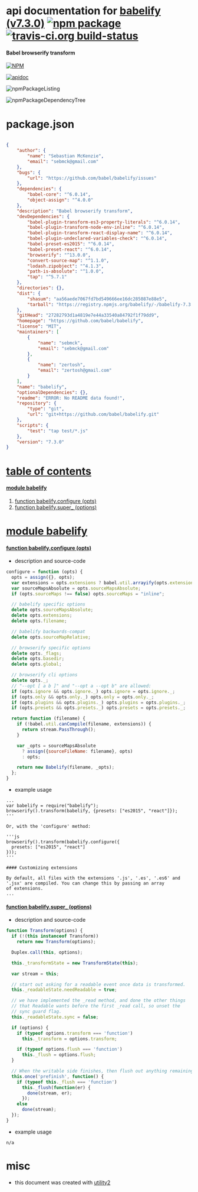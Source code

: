 # api documentation for  [babelify (v7.3.0)](https://github.com/babel/babelify)  [![npm package](https://img.shields.io/npm/v/npmdoc-babelify.svg?style=flat-square)](https://www.npmjs.org/package/npmdoc-babelify) [![travis-ci.org build-status](https://api.travis-ci.org/npmdoc/node-npmdoc-babelify.svg)](https://travis-ci.org/npmdoc/node-npmdoc-babelify)
#### Babel browserify transform

[![NPM](https://nodei.co/npm/babelify.png?downloads=true)](https://www.npmjs.com/package/babelify)

[![apidoc](https://npmdoc.github.io/node-npmdoc-babelify/build/screenCapture.buildNpmdoc.browser.%2Fhome%2Ftravis%2Fbuild%2Fnpmdoc%2Fnode-npmdoc-babelify%2Ftmp%2Fbuild%2Fapidoc.html.png)](https://npmdoc.github.io/node-npmdoc-babelify/build/apidoc.html)

![npmPackageListing](https://npmdoc.github.io/node-npmdoc-babelify/build/screenCapture.npmPackageListing.svg)

![npmPackageDependencyTree](https://npmdoc.github.io/node-npmdoc-babelify/build/screenCapture.npmPackageDependencyTree.svg)



# package.json

```json

{
    "author": {
        "name": "Sebastian McKenzie",
        "email": "sebmck@gmail.com"
    },
    "bugs": {
        "url": "https://github.com/babel/babelify/issues"
    },
    "dependencies": {
        "babel-core": "^6.0.14",
        "object-assign": "^4.0.0"
    },
    "description": "Babel browserify transform",
    "devDependencies": {
        "babel-plugin-transform-es3-property-literals": "^6.0.14",
        "babel-plugin-transform-node-env-inline": "^6.0.14",
        "babel-plugin-transform-react-display-name": "^6.0.14",
        "babel-plugin-undeclared-variables-check": "^6.0.14",
        "babel-preset-es2015": "^6.0.14",
        "babel-preset-react": "^6.0.14",
        "browserify": "^13.0.0",
        "convert-source-map": "^1.1.0",
        "lodash.zipobject": "^4.1.3",
        "path-is-absolute": "^1.0.0",
        "tap": "^5.7.1"
    },
    "directories": {},
    "dist": {
        "shasum": "aa56aede7067fd7bd549666ee16dc285087e88e5",
        "tarball": "https://registry.npmjs.org/babelify/-/babelify-7.3.0.tgz"
    },
    "gitHead": "27282793d1a4819e7e44a33540a84792f1f79dd9",
    "homepage": "https://github.com/babel/babelify",
    "license": "MIT",
    "maintainers": [
        {
            "name": "sebmck",
            "email": "sebmck@gmail.com"
        },
        {
            "name": "zertosh",
            "email": "zertosh@gmail.com"
        }
    ],
    "name": "babelify",
    "optionalDependencies": {},
    "readme": "ERROR: No README data found!",
    "repository": {
        "type": "git",
        "url": "git+https://github.com/babel/babelify.git"
    },
    "scripts": {
        "test": "tap test/*.js"
    },
    "version": "7.3.0"
}
```



# <a name="apidoc.tableOfContents"></a>[table of contents](#apidoc.tableOfContents)

#### [module babelify](#apidoc.module.babelify)
1.  [function <span class="apidocSignatureSpan">babelify.</span>configure (opts)](#apidoc.element.babelify.configure)
1.  [function <span class="apidocSignatureSpan">babelify.</span>super_ (options)](#apidoc.element.babelify.super_)



# <a name="apidoc.module.babelify"></a>[module babelify](#apidoc.module.babelify)

#### <a name="apidoc.element.babelify.configure"></a>[function <span class="apidocSignatureSpan">babelify.</span>configure (opts)](#apidoc.element.babelify.configure)
- description and source-code
```javascript
configure = function (opts) {
  opts = assign({}, opts);
  var extensions = opts.extensions ? babel.util.arrayify(opts.extensions) : null;
  var sourceMapsAbsolute = opts.sourceMapsAbsolute;
  if (opts.sourceMaps !== false) opts.sourceMaps = "inline";

  // babelify specific options
  delete opts.sourceMapsAbsolute;
  delete opts.extensions;
  delete opts.filename;

  // babelify backwards-compat
  delete opts.sourceMapRelative;

  // browserify specific options
  delete opts._flags;
  delete opts.basedir;
  delete opts.global;

  // browserify cli options
  delete opts._;
  // "--opt [ a b ]" and "--opt a --opt b" are allowed:
  if (opts.ignore && opts.ignore._) opts.ignore = opts.ignore._;
  if (opts.only && opts.only._) opts.only = opts.only._;
  if (opts.plugins && opts.plugins._) opts.plugins = opts.plugins._;
  if (opts.presets && opts.presets._) opts.presets = opts.presets._;

  return function (filename) {
    if (!babel.util.canCompile(filename, extensions)) {
      return stream.PassThrough();
    }

    var _opts = sourceMapsAbsolute
      ? assign({sourceFileName: filename}, opts)
      : opts;

    return new Babelify(filename, _opts);
  };
}
```
- example usage
```shell
...
var babelify = require("babelify");
browserify().transform(babelify, {presets: ["es2015", "react"]});
'''

Or, with the 'configure' method:

'''js
browserify().transform(babelify.configure({
  presets: ["es2015", "react"]
}));
'''

#### Customizing extensions

By default, all files with the extensions '.js', '.es', '.es6' and '.jsx' are compiled. You can change this by passing an array
of extensions.
...
```

#### <a name="apidoc.element.babelify.super_"></a>[function <span class="apidocSignatureSpan">babelify.</span>super_ (options)](#apidoc.element.babelify.super_)
- description and source-code
```javascript
function Transform(options) {
  if (!(this instanceof Transform))
    return new Transform(options);

  Duplex.call(this, options);

  this._transformState = new TransformState(this);

  var stream = this;

  // start out asking for a readable event once data is transformed.
  this._readableState.needReadable = true;

  // we have implemented the _read method, and done the other things
  // that Readable wants before the first _read call, so unset the
  // sync guard flag.
  this._readableState.sync = false;

  if (options) {
    if (typeof options.transform === 'function')
      this._transform = options.transform;

    if (typeof options.flush === 'function')
      this._flush = options.flush;
  }

  // When the writable side finishes, then flush out anything remaining.
  this.once('prefinish', function() {
    if (typeof this._flush === 'function')
      this._flush(function(er) {
        done(stream, er);
      });
    else
      done(stream);
  });
}
```
- example usage
```shell
n/a
```



# misc
- this document was created with [utility2](https://github.com/kaizhu256/node-utility2)
